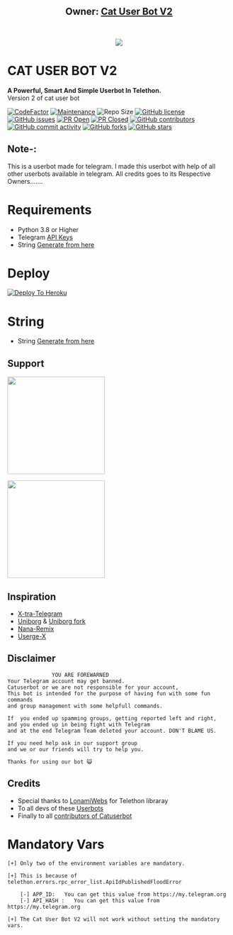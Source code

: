 
<h2 align="center"><b>Owner: <a href="https://t.me/youngchris112">Cat User Bot V2</a></b></h2>
<br>
<p align="center"><a href="https://t.me/catuserbotV2support"><img src="https://telegra.ph/Cat-user-not-v2-04-04"></a></p> 
</p>
<h1>CAT USER BOT V2</h1>
<b>A Powerful, Smart And Simple Userbot In Telethon.</b>
<br> Version 2 of cat user bot
<br>


[![CodeFactor](https://www.codefactor.io/repository/github/Youngchris150/catuserbot/badge?&style=flat-square)](https://www.codefactor.io/repository/github/Youngchris150/catuserbot)
[![Maintenance](https://img.shields.io/badge/Maintained%3F-yes-green?&style=flat-square)](https://GitHub.com/Youngchris150/catuserbot/graphs/commit-activity) 
![Repo Size](https://img.shields.io/github/repo-size/Youngchris150/catuserbot?&style=flat-square&logo=github)
[![GitHub license](https://img.shields.io/github/license/Youngchris150/catuserbot?&style=flat-square&logo=github)](https://github.com/Youngchris150/catuserbot/blob/master/LICENSE)
[![GitHub issues](https://img.shields.io/github/issues/Youngchris150/catuserbot?&style=flat-square&logo=github)](https://github.com/Youngchris150/catuserbot/issues)
[![PR Open](https://img.shields.io/github/issues-pr/Youngchris150/catuserbot?&style=flat-square&logo=github)](https://github.com/Youngchris150/catuserbot/pulls)
[![PR Closed](https://img.shields.io/github/issues-pr-closed/Youngchris150/catuserbot?&style=flat-square&logo=github)](https://github.com/Youngchris150/catuserbot/pulls?q=is:closed)
[![GitHub contributors](https://img.shields.io/github/contributors/Youngchris150/catuserbot?&style=flat-square&logo=github)](https://GitHub.com/Youngchris150/catuserbot/graphs/contributors/)
[![GitHub commit activity](https://img.shields.io/github/commit-activity/m/Youngchris150/catuserbot?&style=flat-square&logo=github)](https://github.com/Youngchris150/catuserbot/graphs/commit-activity)
[![GitHub forks](https://img.shields.io/github/forks/Youngchris150/catuserbot?&style=flat-square&logo=github)](https://github.com/Youngchris150/catuserbot/fork)
[![GitHub stars](https://img.shields.io/github/stars/Youngchris150/catuserbot?&style=flat-square&logo=github)](https://github.com/Youngchris150/catuserbot/stargazers)


## Note-: 

This is a userbot made for telegram. I made this userbot with help of all other userbots available in telegram. All credits goes to its Respective Owners.......

# Requirements 
* Python 3.8 or Higher
* Telegram [API Keys](https://my.telegram.org/apps)
* String [Generate from here](https://replit.com/@JakuJaka/generatestringsession-1)


# Deploy

[![Deploy To Heroku](https://www.herokucdn.com/deploy/button.svg)](https://heroku.com/deploy?template=https://github.com/Youngchris150/catuserbot)


# String

* String [Generate from here](https://replit.com/@JakuJaka/generatestringsession-1)
  
## Support
   <a href="https://t.me/catuserbotV2"><img src="https://img.shields.io/badge/Channel%20Support%3F-yes-green?&style=flat-square?&logo=telegram" width=220px></a></p>
   <a href="https://t.me/catuserbotV2support"><img src="https://img.shields.io/badge/Group%20Support%3F-yes-green?&style=flat-square?&logo=telegram" width=220px></a></p>
   
## Inspiration
   - [X-tra-Telegram](https://github.com/Dark-Princ3/X-tra-Telegram)
   - [Uniborg](https://github.com/SpEcHiDe/UniBorg) & [Uniborg fork](https://github.com/ravana69/PornHub)
   - [Nana-Remix](https://github.com/pokurt/Nana-Remix)
   - [Userge-X](https://github.com/code-rgb/USERGE-X/)
   
## Disclaimer

```
              YOU ARE FOREWARNED
Your Telegram account may get banned.   
Catuserbot or we are not responsible for your account, 
This bot is intended for the purpose of having fun with some fun commands 
and group management with some helpfull commands.

If  you ended up spamming groups, getting reported left and right, 
and you ended up in being fight with Telegram 
and at the end Telegram Team deleted your account. DON'T BLAME US.

If you need help ask in our support group 
and we or our friends will try to help you.

Thanks for using our bot 😺
```

## Credits
   - Special thanks to [LonamiWebs](https://github.com/LonamiWebs/Telethon/) for Telethon libraray
   - To all devs of these [Userbots](https://github.com/sandy1709/catuserbot/tree/bugs#inspiration)
   - Finally to all [contributors of Catuserbot](https://github.com/sandy1709/catuserbot/graphs/contributors)

# Mandatory Vars
```
[+] Only two of the environment variables are mandatory.

[+] This is because of telethon.errors.rpc_error_list.ApiIdPublishedFloodError

    [-] APP_ID:   You can get this value from https://my.telegram.org
    [-] API_HASH :   You can get this value from https://my.telegram.org
    
[+] The Cat User Bot V2 will not work without setting the mandatory vars.
```

